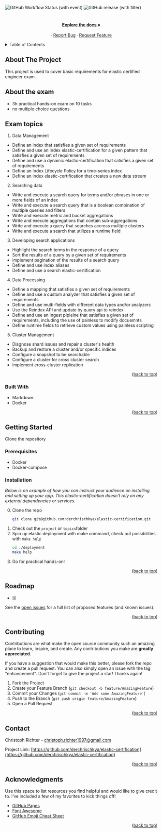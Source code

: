 <a name="readme-top"></a>

![GitHub Workflow Status (with event)](https://img.shields.io/github/actions/workflow/status/derchrischkya/elastic-certification/release.yaml)
![GitHub release (with filter)](https://img.shields.io/github/v/release/derchrischkya/elastic-certification)
<br />
<div align="center">
  <h3 align="center"></h3>

  <p align="center">
    <br />
    <a href="https://github.com/derchrischkya/elastic-certification"><strong>Explore the docs »</strong></a>
    <br />
    <br />
    ·
    <a href="https://github.com/derchrischkya/elastic-certification/issues">Report Bug</a>
    ·
    <a href="https://github.com/derchrischkya/elastic-certification/issues">Request Feature</a>
  </p>
</div>



<!-- TABLE OF CONTENTS -->
<details>
  <summary>Table of Contents</summary>
  <ol>
    <li>
      <a href="#about-the-project">About The Project</a>
      <ul>
        <li><a href="#built-with">Built With</a></li>
      </ul>
    </li>
    <li>
      <a href="#getting-started">Getting Started</a>
      <ul>
        <li><a href="#prerequisites">Prerequisites</a></li>
        <li><a href="#installation">Installation</a></li>
      </ul>
    </li>
    <li><a href="#usage">Usage</a></li>
    <li><a href="#roadmap">Roadmap</a></li>
    <li><a href="#contributing">Contributing</a></li>
    <li><a href="#contact">Contact</a></li>
    <li><a href="#acknowledgments">Acknowledgments</a></li>
  </ol>
</details>



<!-- ABOUT THE PROJECT -->
## About The Project

This project is used to cover basic requirements for elastic certified engineer exam.


## About the exam
- 3h practical hands-on exam on 10 tasks
- no multiple choice questions

## Exam topics
1. Data Management
- Define an index that satisfies a given set of requirements
- Define and use an index elastic-certification for a given pattern that satisfies a given set of requirements
- Define and use a dynamic elastic-certification that satisfies a given set of requirements
- Define an Index Lifecycle Policy for a time-series index
- Define an index elastic-certification that creates a new data stream

2. Searching data
- Write and execute a search query for terms and/or phrases in one or more fields of an index
- Write and execute a search query that is a boolean combination of multiple queries and filters
- Write and execute metric and bucket aggregations
- Write and execute aggregations that contain sub-aggregations
- Write and execute a query that searches accross multiple clusters
- Write and execute a search that utilizes a runtime field

3. Developing search applications
- Highlight the search terms in the response of a query
- Sort the results of a query by a given set of requirements
- Implement pagination of the results of a search query
- Define and use index aliases
- Define and use a search elastic-certification

4. Data Processing
- Define a mapping that satisfies a given set of requirements
- Define and use a custom analyzer that satisfies a given set of requirements
- Define and use multi-fields with different data types and/or analyzers
- Use the Reindex API and update by query api to reindex
- Define and use an ingest pipleine that satisfies a given set of requirements, including the use of painless to modify docuemnts
- Define runtime fields to retrieve custom values using painless scripting

5. Cluster Management
- Diagnose shard issues and repair a cluster's health
- Backup and restore a cluster and/or specific indices
- Configure a snapshot to be searchable
- Configure a cluster for cross cluster search
- Implement cross-cluster replication

<p align="right">(<a href="#readme-top">back to top</a>)</p>

### Built With
- Markdown
- Docker

<p align="right">(<a href="#readme-top">back to top</a>)</p>



<!-- GETTING STARTED -->
## Getting Started

Clone the repository

### Prerequisites

- Docker
- Docker-compose

### Installation

_Below is an example of how you can instruct your audience on installing and setting up your app. This elastic-certification doesn't rely on any external dependencies or services._

0. Clone the repo
   ```sh
   git clone git@github.com:derchrischkya/elastic-certification.git
   ```
1. Check out the `project` or `topics`folder
2. Spin up elastic deployment with make command, check out possibilities with `make help`
   ```sh
   cd ./deployment
   make help
   ```
3. Go for practical hands-on!

<p align="right">(<a href="#readme-top">back to top</a>)</p>


<!-- ROADMAP -->
## Roadmap

- [x] 

See the [open issues](https://github.com/derchrischkya/elastic-certification/issues) for a full list of proposed features (and known issues).

<p align="right">(<a href="#readme-top">back to top</a>)</p>


<!-- CONTRIBUTING -->
## Contributing

Contributions are what make the open source community such an amazing place to learn, inspire, and create. Any contributions you make are **greatly appreciated**.

If you have a suggestion that would make this better, please fork the repo and create a pull request. You can also simply open an issue with the tag "enhancement".
Don't forget to give the project a star! Thanks again!

1. Fork the Project
2. Create your Feature Branch (`git checkout -b feature/AmazingFeature`)
3. Commit your Changes (`git commit -m 'Add some AmazingFeature'`)
4. Push to the Branch (`git push origin feature/AmazingFeature`)
5. Open a Pull Request

<p align="right">(<a href="#readme-top">back to top</a>)</p>


<!-- CONTACT -->
## Contact

Christoph Richter  - christoph.richter1997@gmail.com

Project Link: [https://github.com/derchrischkya/elastic-certification](https://github.com/derchrischkya/elastic-certification)

<p align="right">(<a href="#readme-top">back to top</a>)</p>



<!-- ACKNOWLEDGMENTS -->
## Acknowledgments

Use this space to list resources you find helpful and would like to give credit to. I've included a few of my favorites to kick things off!

* [GitHub Pages](https://pages.github.com)
* [Font Awesome](https://fontawesome.com)
* [GitHub Emoji Cheat Sheet](https://www.webpagefx.com/tools/emoji-cheat-sheet)

<p align="right">(<a href="#readme-top">back to top</a>)</p>
